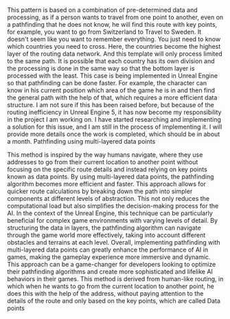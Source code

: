 This pattern is based on a combination of pre-determined data and processing, as if a person wants to travel from one point to another, even on a pathfinding that he does not know, he will find this route with key points, for example, you want to go from Switzerland to Travel to Sweden. It doesn't seem like you want to remember everything. You just need to know which countries you need to cross. Here, the countries become the highest layer of the routing data network.
And this template will only process limited to the same path.
It is possible that each country has its own division and the processing is done in the same way so that the bottom layer is processed with the least.
This case is being implemented in Unreal Engine so that pathfinding can be done faster.
For example, the character can know in his current position which area of the game he is in and then find the general path with the help of that, which requires a more efficient data structure.
I am not sure if this has been raised before, but because of the routing inefficiency in Unreal Engine 5, it has now become my responsibility in the project I am working on. I have started researching and implementing a solution for this issue, and I am still in the process of implementing it. I will provide more details once the work is completed, which should be in about a month.
Pathfinding using multi-layered data points

This method is inspired by the way humans navigate, where they use addresses to go from their current location to another point without focusing on the specific route details and instead relying on key points known as data points.
By using multi-layered data points, the pathfinding algorithm becomes more efficient and faster. This approach allows for quicker route calculations by breaking down the path into simpler components at different levels of abstraction. This not only reduces the computational load but also simplifies the decision-making process for the AI.
In the context of the Unreal Engine, this technique can be particularly beneficial for complex game environments with varying levels of detail. By structuring the data in layers, the pathfinding algorithm can navigate through the game world more effectively, taking into account different obstacles and terrains at each level.
Overall, implementing pathfinding with multi-layered data points can greatly enhance the performance of AI in games, making the gameplay experience more immersive and dynamic. This approach can be a game-changer for developers looking to optimize their pathfinding algorithms and create more sophisticated and lifelike AI behaviors in their games.
This method is derived from human-like routing, in which when he wants to go from the current location to another point, he does this with the help of the address, without paying attention to the details of the route and only based on the key points, which are called Data points 
